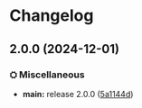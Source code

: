 # Changelog

## 2.0.0 (2024-12-01)


### ⛭ Miscellaneous

* **main:** release 2.0.0 ([5a1144d](https://github.com/TN-TechNoob/TNVBP-Auto-Publish/commit/5a1144dfe3796876ceb1c66cee486f44867bb990))
